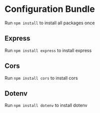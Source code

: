 # Configuration Bundle

Run `npm install` to install all packages once

## Express 

Run `npm install express` to install express

## Cors 

Run `npm install cors` to install cors

## Dotenv 

Run `npm install dotenv` to install dotenv

